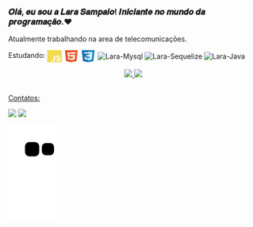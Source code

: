 ### 𝑶𝒍𝒂́, 𝒆𝒖 𝒔𝒐𝒖 𝒂 𝑳𝒂𝒓𝒂 𝑺𝒂𝒎𝒑𝒂𝒊𝒐! 𝑰𝒏𝒊𝒄𝒊𝒂𝒏𝒕𝒆 𝒏𝒐 𝒎𝒖𝒏𝒅𝒐 𝒅𝒂 𝒑𝒓𝒐𝒈𝒓𝒂𝒎𝒂𝒄̧𝒂̃𝒐.❤️

Atualmente trabalhando na area de telecomunicações.

Estudando: <img align="center" alt="Lara-Js" height="25" width="30" src="https://raw.githubusercontent.com/devicons/devicon/master/icons/javascript/javascript-plain.svg">
<img align="center" alt="Lara-HTML" height="25" width="30" src="https://raw.githubusercontent.com/devicons/devicon/master/icons/html5/html5-original.svg">
<img align="center" alt="Lara-CSS" height="25" width="30" src="https://raw.githubusercontent.com/devicons/devicon/master/icons/css3/css3-original.svg">
<img align="center" alt="Lara-Mysql" height="70" width="80" src="https://cdn.jsdelivr.net/gh/devicons/devicon/icons/mysql/mysql-original-wordmark.svg">
<img align="center" alt="Lara-Sequelize" height="100" width="110" src="https://cdn.jsdelivr.net/gh/devicons/devicon/icons/sequelize/sequelize-plain-wordmark.svg">
<img align="center" alt="Lara-Java" height="50" width="60" src="https://cdn.jsdelivr.net/gh/devicons/devicon/icons/java/java-original.svg">
          

 <div align="center"><a href="https://github.com/LaraSampaio20">
  <img height="150em" src="https://github-readme-stats.vercel.app/api?username=LaraSampaio20&show_icons=true&theme=dracula&include_all_commits=true&count_private=true"/>
  <img height="150em" src="https://github-readme-stats.vercel.app/api/top-langs/?username=LaraSampaio20&layout=compact&langs_count=7&theme=dracula"/>
</div> 
  
  ##
   Contatos:
  
  <div>
  <a href="https://www.linkedin.com/in/larasampaio/" target="_blank"><img src="https://img.shields.io/badge/-LinkedIn-%230077B5?style=for-the-badge&logo=linkedin&logoColor=white" target="_blank"></a>
 <a href="mailto:larasampaio2394@gmail.com"><img src="https://img.shields.io/badge/Gmail-D14836?style=for-the-badge&logo=gmail&logoColor=white" target="_blank"></a>
    
  ![Snake animation](https://github.com/LaraSampaio20/LaraSampaio20/blob/output/github-contribution-grid-snake.svg)
    
  </div>
